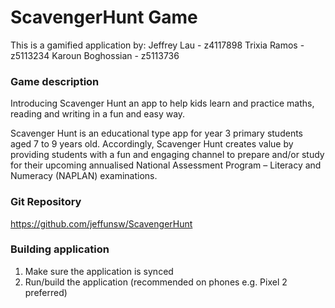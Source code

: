 # ScavengerHunt Game
This is a gamified application by:
Jeffrey Lau - z4117898
Trixia Ramos - z5113234
Karoun Boghossian - z5113736

### Game description
Introducing Scavenger Hunt an app to help kids learn and practice maths, reading and writing in a fun and easy way.	

Scavenger Hunt is an educational type app for year 3 primary students aged 7 to 9 years old. Accordingly, Scavenger Hunt creates value by providing students with a fun and engaging channel to prepare and/or study for their upcoming annualised National Assessment Program – Literacy and Numeracy (NAPLAN) examinations. 

### Git Repository
https://github.com/jeffunsw/ScavengerHunt


### Building application
1. Make sure the application is synced
2. Run/build the application (recommended on phones e.g. Pixel 2 preferred)
